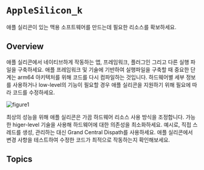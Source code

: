 # ``AppleSilicon_k``

애플 실리콘이 있는 맥용 소프트웨어를 만드는데 필요한 리소스를 확보하세요.

## Overview

애플 실리콘에서 네이티브하게 작동하는 앱, 프레임워크, 플러그인 그리고 다른 실행 파일을 구축하세요. 애플 프레임워크 및 기술에 기반하여 실행파일을 구축할 때 중요한 단계는 arm64 아키텍처를 위해 코드를 다시 컴파일하는 것입니다. 하드웨어별 세부 정보를 사용하거나 low-level의 기능이 필요할 경우 애플 실리콘을 지원하기 위해 필요에 따라 코드를 수정하세요. 

![figure1](AppleSilicon-figure1.png)

최상의 성능을 위해 애플 실리콘은 가끔 하드웨어 리소스 사용 방식을 조정합니다. 가능한 higer-level 기술을 사용해 하드웨어에 대한 의존성을 최소화하세요. 예시로, 직접 스레드를 생성, 관리하는 대신 Grand Central Dispath를 사용하세요. 애플 실리콘에서 변경 사항을 테스트하여 수정한 코드가 최적으로 작동하는지 확인해보세요.

## Topics

